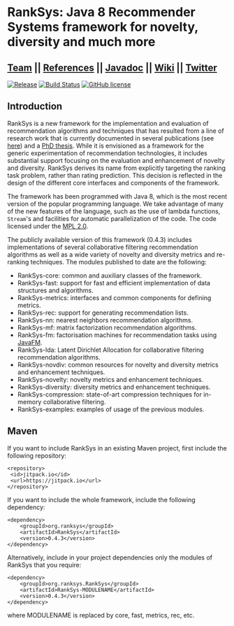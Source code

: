 # RankSys: Java 8 Recommender Systems framework for novelty, diversity and much more

## [Team](https://github.com/RankSys/RankSys/wiki/Team) || [References](https://github.com/RankSys/RankSys/wiki/References) || [Javadoc](http://ranksys.org/javadoc/) || [Wiki](https://github.com/RankSys/RankSys/wiki/) || [Twitter](https://twitter.com/ranksys)

[![Release](https://jitpack.io/v/org.ranksys/RankSys.svg)](https://jitpack.io/#org.ranksys/RankSys)
[![Build Status](https://travis-ci.org/RankSys/RankSys.svg?branch=master)](https://travis-ci.org/RankSys/RankSys)
[![GitHub license](https://img.shields.io/github/license/ranksys/RankSys.svg)](https://www.mozilla.org/en-US/MPL/)

## Introduction

RankSys is a new framework for the implementation and evaluation of recommendation algorithms and techniques that has resulted from a line of research work that is currently documented in several publications (see [here](https://github.com/RankSys/RankSys/wiki/References)) and a [PhD thesis](http://saulvargas.es/phd-thesis.pdf).  While it is envisioned as a framework for the generic experimentation of recommendation technologies, it includes substantial support focusing on the evaluation and enhancement of novelty and diversity. RankSys derives its name from explicitly targeting the ranking task problem, rather than rating prediction. This decision is reflected in the design of the different core interfaces and components of the framework.

The framework has been programmed with Java 8, which is the most recent version of the popular programming language. We take advantage of many of the new features of the language, such as the use of lambda functions, `Stream`'s and facilities for automatic parallelization of the code. The code licensed under the [MPL 2.0](https://www.mozilla.org/en-US/MPL/2.0/).

The publicly available version of this framework (0.4.3) includes implementations of several collaborative filtering recommendation algorithms as well as a wide variety of novelty and diversity metrics and re-ranking techniques. The modules published to date are the following:
 * RankSys-core: common and auxiliary classes of the framework.
 * RankSys-fast: support for fast and efficient implementation of data structures and algorithms.
 * RankSys-metrics: interfaces and common components for defining metrics.
 * RankSys-rec: support for generating recommendation lists.
 * RankSys-nn: nearest neighbors recommendation algorithms.
 * RankSys-mf: matrix factorization recommendation algorithms.
 * RankSys-fm: factorisation machines for recommendation tasks using [JavaFM](https://github.com/RankSys/JavaFM).
 * RankSys-lda: Latent Dirichlet Allocation for collaborative filtering recommendation algorithms.
 * RankSys-novdiv: common resources for novelty and diversity metrics and enhancement techniques.
 * RankSys-novelty: novelty metrics and enhancement techniques.
 * RankSys-diversity: diversity metrics and enhancement techniques.
 * RankSys-compression: state-of-art compression techniques for in-memory collaborative filtering.
 * RankSys-examples: examples of usage of the previous modules.

## Maven

If you want to include RankSys in an existing Maven project, first include the following repository:
~~~
<repository>
 <id>jitpack.io</id>
 <url>https://jitpack.io</url>
</repository>
~~~
If you want to include the whole framework, include the following dependency:
~~~
<dependency>
    <groupId>org.ranksys</groupId>
    <artifactId>RankSys</artifactId>
    <version>0.4.3</version>
</dependency>
~~~
Alternatively, include in your project dependencies only the modules of RankSys that you require:
~~~
<dependency>
    <groupId>org.ranksys.RankSys</groupId>
    <artifactId>RankSys-MODULENAME</artifactId>
    <version>0.4.3</version>
</dependency>
~~~
where MODULENAME is replaced by core, fast, metrics, rec, etc.
